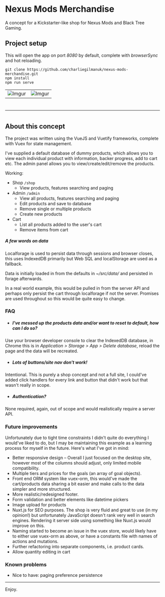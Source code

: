 # Nexus Mods Merchandise
A concept for a Kickstarter-like shop for Nexus Mods and Black Tree Gaming.

## Project setup
This will open the app on port *8080* by default, complete with *browserSync* and hot reloading.
```
git clone https://github.com/charliegilmanuk/nexus-mods-merchandise.git
npm install
npm run serve
```

| | |
|----------|:-------------:|
| ![Imgur](https://i.imgur.com/g34PgfG.jpg?1) | ![Imgur](https://i.imgur.com/ebS1oxg.png) |

#
---
#
## About this concept
The project was written using the VueJS and Vuetify frameworks, complete with Vuex for state management.

I've supplied a default database of dummy products, which allows you to view each individual product with information, backer progress, add to cart etc.  The admin panel allows you to view/create/edit/remove the products.



Working:
* Shop `/shop`
  * View products, features searching and paging
* Admin `/admin`
  * View all products, features searching and paging
  * Edit products and save to database
  * Remove single or multiple products
  * Create new products
* Cart
  * List all products added to the user's cart
  * Remove items from cart


##### A few words on data

Localforage is used to persist data through sessions and browser closes, this uses IndexedDB primarily but Web SQL and localStorage are used as a fallback.

Data is initially loaded in from the defaults in *~/src/data/* and persisted in forage afterwards.

In a real world example, this would be pulled in from the server API and perhaps only persist the cart through localforage if not the server.  Promises are used throughout so this would be quite easy to change.

### FAQ
* ##### I've messed up the products data and/or want to reset to default, how can I do so?
Use your browser developer console to clear the IndexedDB database, in Chrome this is in *Application > Storage > App > Delete database*, reload the page and the data will be recreated.
* ##### Lots of buttons/site nav don't work!
Intentional.  This is purely a shop concept and not a full site, I could've added click handlers for every link and button that didn't work but that wasn't really in scope.
* ##### Authentication?
None required, again, out of scope and would realistically require a server API.

### Future improvements
Unfortunately due to tight time constraints I didn't quite do everything I would've liked to do, but I may be maintaining this example as a learning process for myself in the future.  Here's what I've got in mind:

* Better responsive design – Overall I just focused on the desktop site, however most of the columns should adjust, only limited mobile compatibility.
* Multiple tiers and prices for the goals (an array of goal objects).
* Front end ORM system like vuex-orm, this would've made the cart/products data sharing a bit easier and make calls to the data simpler and more structured.
* More realistic/redesigned footer.
* Form validation and better elements like datetime pickers
* Image upload for products
* Nuxt.js for SEO purposes.  The shop is very fluid and great to use (in my opinion!) but unfortunately JavaScript doesn't rank very well in search engines.  Rendering it server side using something like Nuxt.js would improve on this.
* Naming started to become an issue in the vuex store, would likely have to either use vuex-orm as above, or have a constants file with names of actions and mutations.
* Further refactoring into separate components, i.e. product cards.
* Allow quantity editing in cart

### Known problems
* Nice to have:  paging preference persistence

---

Enjoy.